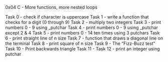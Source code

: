 0x04 C - More functions, more nested loops

Task 0 - check if character is uppercase Task 1 - write a function that checks for a digit (0 through 9) Task 2 - multiply two integers Task 3 - print numbers 0 - 9 using _putchar Task 4 - print numbers 0 - 9 using _putchar except 2 & 4 Task 5 - print numbers 0 - 14 ten times using 3 putchars Task 6 - print straight line of n size Task 7 - function that draws a diagonal line on the terminal Task 8 - print square of n size Task 9 - The “Fizz-Buzz test” Task 10 - Print backwards triangle Task 11 - Task 12 - print an integer using putchar
